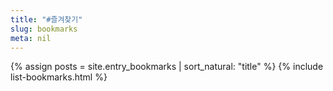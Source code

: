 ```yaml
---
title: "#즐겨찾기"
slug: bookmarks
meta: nil
---
```

{% assign posts = site.entry_bookmarks | sort_natural: "title" %}
{% include list-bookmarks.html %}
